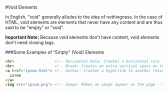 #Void Elements

In English, "void" generally alludes to the idea of nothingness. In the case of HTML, void elements are elements that never have any content and are thus said to be "empty" or "void".

**Important Note:** Because void elements don't have content, void elements don't need closing tags.

###Some Examples of "Empty" (Void) Elements
```html
<hr>                  <!-- Horizontal Rule: Creates a horizontal rule (line) across the page. -->
<br>                  <!-- Break: Creates an extra vertical space on the page. -->
<a href="ipsum.html"> <!-- Anchor: Creates a hyperlink to another resources on the Web (usually another webpage). -->
  Lorem
</a>
<img src="ipsum.png"> <!-- Image: Makes an image appear on the page -->
```
